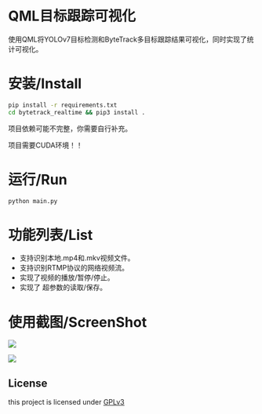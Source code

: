 # QML目标跟踪可视化

使用QML将YOLOv7目标检测和ByteTrack多目标跟踪结果可视化，同时实现了统计可视化。

 # 安装/Install

```bash
pip install -r requirements.txt
cd bytetrack_realtime && pip3 install .
```

项目依赖可能不完整，你需要自行补充。

项目需要CUDA环境！！

# 运行/Run

```bash
python main.py
```

# 功能列表/List

+ 支持识别本地.mp4和.mkv视频文件。
+ 支持识别RTMP协议的网络视频流。
+ 实现了视频的播放/暂停/停止。
+ 实现了 超参数的读取/保存。

# 使用截图/ScreenShot

![](/home/aimol/文档/Python/Graduation/code/images/dect.png)

![](/home/aimol/文档/Python/Graduation/code/images/test2.png)

## License

this project is licensed under [GPLv3](https://github.com/linuxdeepin/dde-file-manager/blob/master/LICENSE)

